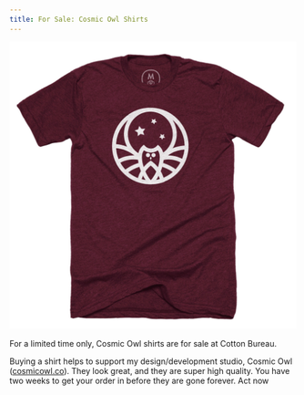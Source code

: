 ```yaml
---
title: For Sale: Cosmic Owl Shirts
---
```


![Cosmic Owl](/assets/images/cosmic_owl.jpg)

For a limited time only, Cosmic Owl shirts are for sale at Cotton Bureau.

Buying a shirt helps to support my design/development studio, Cosmic Owl ([cosmicowl.co](http://cosmicowl.co)). They look great, and they are super high quality. You have two weeks to get your order in before they are gone forever. Act now